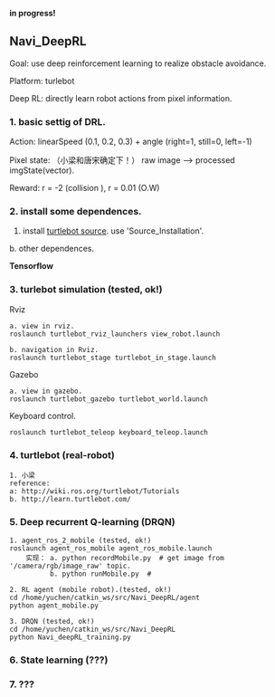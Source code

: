 **in progress!**

## Navi_DeepRL
Goal: use deep reinforcement learning to realize obstacle avoidance.

Platform: turlebot

Deep RL: directly learn robot actions from pixel information.

### 1. basic settig of DRL.
Action: linearSpeed (0.1, 0.2, 0.3) + angle (right=1, still=0, left=-1)

Pixel state: （小梁和唐宋确定下！）  raw image --> processed imgState(vector).

Reward: r = -2 (collision ), r = 0.01 (O.W)



### 2. install some dependences.
1. install [turtlebot source](http://wiki.ros.org/turtlebot/Tutorials/indigo/Turtlebot%20Installation#turtlebot.2BAC8-Tutorials.2BAC8-indigo.2BAC8-Source_Installation). use 'Source_Installation'.

b. other dependences.

**Tensorflow**



### 3. turlebot simulation (tested, ok!)
Rviz

```
a. view in rviz.
roslaunch turtlebot_rviz_launchers view_robot.launch

b. navigation in Rviz.
roslaunch turtlebot_stage turtlebot_in_stage.launch

```
Gazebo

```
a. view in gazebo.
roslaunch turtlebot_gazebo turtlebot_world.launch

```

Keyboard control.

```
roslaunch turtlebot_teleop keyboard_teleop.launch

```
### 4. turtlebot (real-robot)
```
1. 小梁
reference:
a: http://wiki.ros.org/turtlebot/Tutorials
b. http://learn.turtlebot.com/

```

### 5. Deep recurrent Q-learning (DRQN)

```
1. agent_ros_2_mobile (tested, ok!)
roslaunch agent_ros_mobile agent_ros_mobile.launch
    实现： a. python recordMobile.py  # get image from '/camera/rgb/image_raw' topic.
          b. python runMobile.py  #

2. RL agent (mobile robot).(tested, ok!)
cd /home/yuchen/catkin_ws/src/Navi_DeepRL/agent
python agent_mobile.py

3. DRQN (tested, ok!)
cd /home/yuchen/catkin_ws/src/Navi_DeepRL
python Navi_deepRL_training.py

```


### 6. State learning (???)


### 7. ???
